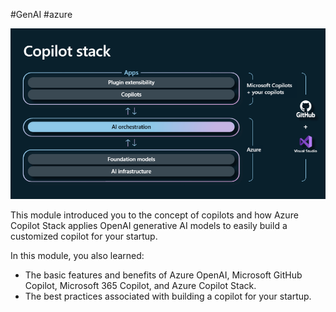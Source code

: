 #GenAI #azure

![](../../figures/Copilot.png)


This module introduced you to the concept of copilots and how Azure Copilot Stack applies OpenAI generative AI models to easily build a customized copilot for your startup.

In this module, you also learned:

- The basic features and benefits of Azure OpenAI, Microsoft GitHub Copilot, Microsoft 365 Copilot, and Azure Copilot Stack.
- The best practices associated with building a copilot for your startup.
